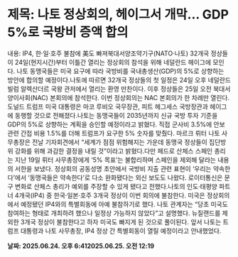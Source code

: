# **제목: 나토 정상회의, 헤이그서 개막… GDP 5%로 국방비 증액 합의**

  내용: IP4, 한·일·호주 불참에 美도 빠져북대서양조약기구(NATO·나토) 32개국 정상들이 24일(현지시간)부터 이틀간 열리는 정상회의 참석을 위해 네덜란드 헤이그에 모인다. 나토 동맹국들은 미국 요구에 따라 국방비를 국내총생산(GDP)의 5%로 상향하는 방안에 합의할 예정이다.나토에 따르면 32개국 정상들의 첫 일정은 24일 오후 네덜란드 빌럼 알렉산더르 국왕 관저에서 열리는 환영 만찬이다. 이후 정상들은 25일 오전 북대서양이사회(NAC) 본회의에 참석한다. 이번 정상회의는 NAC 본회의가 한 차례만 열린다. 도널드 트럼프 미국 대통령은 마코 루비오 국무장관, 피트 헤그세스 국방장관과 헤이그에 동행할 것으로 전해졌다.나토는 동맹국들이 2035년까지 신규 국방 투자 기준을 GDP의 5%로 상향하는 계획을 승인할 예정이라고 밝혔다. 직접 군사비 3.5%에 안보 관련 간접 비용 1.5%를 더해 트럼프가 요구한 5% 숫자를 맞췄다. 마르크 뤼터 나토 사무총장은 전날 기자회견에서 “세계가 점점 위험해지는 가운데 동맹국 정상들이 집단방위 강화를 위해 과감한 결정을 내릴 것”이라고 밝혔다.다만 페드로 산체스 스페인 총리는 지난 19일 뤼터 사무총장에게 ‘5% 목표’는 불합리하며 스페인을 제외해 달라는 내용의 서한을 보냈다. 정상회의 공동성명 초안에서 국방비 지출 관련 표현이 ‘우리는 약속한다’에서 ‘동맹국들은 약속한다’로 다소 완화됐다는 외신 보도도 나왔다. 로이터통신은 문구 변화로 산체스 총리가 예외를 주장할 수 있게 됐다고 전했다.나토의 인도·태평양 파트너 4개국(IP4) 중 한국·일본·호주 3개국 정상이 이번 회의에 불참한다. 미국은 정상회의에서 예정됐던 IP4와의 특별회동에 아예 불참하기로 했다. 나토 관계자는 “당초 미국도 참여하는 형태로 개최하려 했으나 일정상 가능하지 않았다”고 설명했다. 뉴질랜드를 제외한 3개국 정상이 불참한다고 하자 미국도 빠지게 된 것으로 풀이된다. 앞서 나토는 트럼프 대통령과 나토 사무총장, IP4 정상 간 특별회동이 열릴 예정이라고 안내했었다.

  **날짜: 2025.06.24. 오후 6:412025.06.25. 오전 12:19**